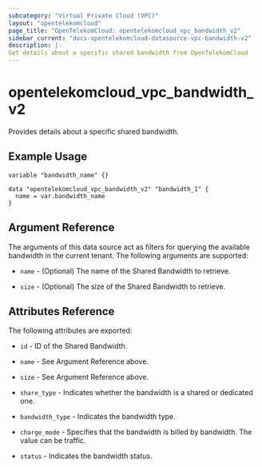 ```yaml
---
subcategory: "Virtual Private Cloud (VPC)"
layout: "opentelekomcloud"
page_title: "OpenTelekomCloud: opentelekomcloud_vpc_bandwidth_v2"
sidebar_current: "docs-opentelekomcloud-datasource-vpc-bandwidth-v2"
description: |-
Get details about a specific shared bandwidth from OpenTelekomCloud
---
```


# opentelekomcloud_vpc_bandwidth_v2

Provides details about a specific shared bandwidth.

## Example Usage

```hcl
variable "bandwidth_name" {}

data "opentelekomcloud_vpc_bandwidth_v2" "bandwidth_1" {
  name = var.bandwidth_name
}
```

## Argument Reference

The arguments of this data source act as filters for querying the available
bandwidth in the current tenant. The following arguments are supported:

* `name` - (Optional) The name of the Shared Bandwidth to retrieve.

* `size` - (Optional) The size of the Shared Bandwidth to retrieve.

## Attributes Reference

The following attributes are exported:

* `id` -  ID of the Shared Bandwidth.

* `name` -  See Argument Reference above.

* `size` - See Argument Reference above.

* `share_type` - Indicates whether the bandwidth is a shared or dedicated one.

* `bandwidth_type` - Indicates the bandwidth type.

* `charge_mode` - Specifies that the bandwidth is billed by bandwidth. The value can be traffic.

* `status` - Indicates the bandwidth status.
